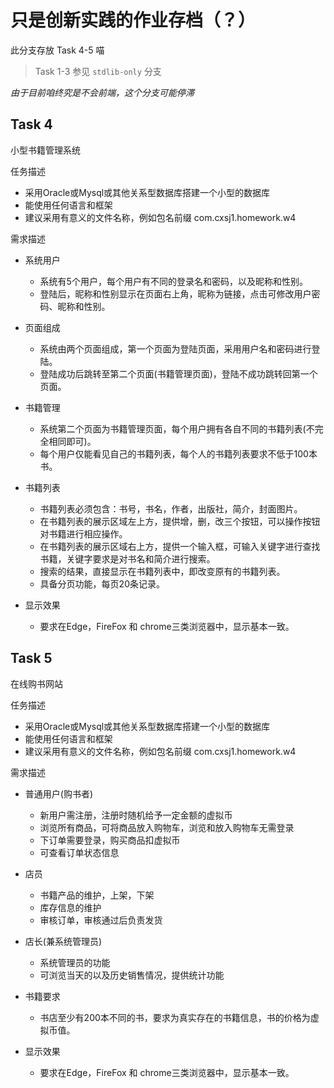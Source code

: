 # 只是创新实践的作业存档（？）

此分支存放 Task 4-5 喵

> Task 1-3 参见 `stdlib-only` 分支

*由于目前咱终究是不会前端，这个分支可能停滞*

## Task 4

小型书籍管理系统

任务描述

- 采用Oracle或Mysql或其他关系型数据库搭建一个小型的数据库
- 能使用任何语言和框架
- 建议采用有意义的文件名称，例如包名前缀 com.cxsj1.homework.w4

需求描述

- 系统用户

  - 系统有5个用户，每个用户有不同的登录名和密码，以及昵称和性别。
  - 登陆后，昵称和性别显示在页面右上角，昵称为链接，点击可修改用户密码、昵称和性别。

- 页面组成

  - 系统由两个页面组成，第一个页面为登陆页面，采用用户名和密码进行登陆。    
  - 登陆成功后跳转至第二个页面(书籍管理页面)，登陆不成功跳转回第一个页面。

- 书籍管理

  - 系统第二个页面为书籍管理页面，每个用户拥有各自不同的书籍列表(不完全相同即可)。
  - 每个用户仅能看见自己的书籍列表，每个人的书籍列表要求不低于100本书。

- 书籍列表

  - 书籍列表必须包含：书号，书名，作者，出版社，简介，封面图片。
  - 在书籍列表的展示区域左上方，提供增，删，改三个按钮，可以操作按钮对书籍进行相应操作。
  - 在书籍列表的展示区域右上方，提供一个输入框，可输入关键字进行查找书籍，关键字要求是对书名和简介进行搜索。
  - 搜索的结果，直接显示在书籍列表中，即改变原有的书籍列表。
  - 具备分页功能，每页20条记录。

- 显示效果

  - 要求在Edge，FireFox 和 chrome三类浏览器中，显示基本一致。

## Task 5

在线购书网站

任务描述

- 采用Oracle或Mysql或其他关系型数据库搭建一个小型的数据库
- 能使用任何语言和框架
- 建议采用有意义的文件名称，例如包名前缀 com.cxsj1.homework.w4

需求描述

- 普通用户(购书者)  

  - 新用户需注册，注册时随机给予一定金额的虚拟币
  - 浏览所有商品，可将商品放入购物车，浏览和放入购物车无需登录
  - 下订单需要登录，购买商品扣虚拟币
  - 可查看订单状态信息

- 店员              

  - 书籍产品的维护，上架，下架
  - 库存信息的维护
  - 审核订单，审核通过后负责发货

- 店长(兼系统管理员)

  - 系统管理员的功能
  - 可浏览当天的以及历史销售情况，提供统计功能

- 书籍要求

  - 书店至少有200本不同的书，要求为真实存在的书籍信息，书的价格为虚拟币值。

- 显示效果

  - 要求在Edge，FireFox 和 chrome三类浏览器中，显示基本一致。

